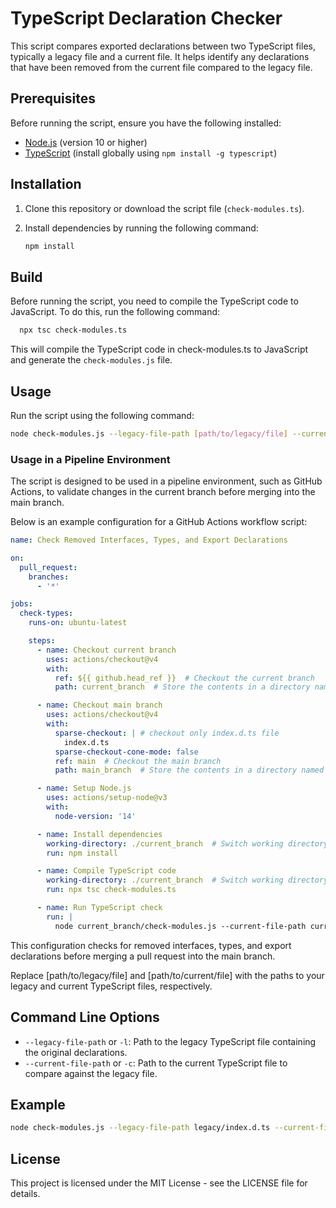 # TypeScript Declaration Checker

This script compares exported declarations between two TypeScript files, typically a legacy file and a current file. It helps identify any declarations that have been removed from the current file compared to the legacy file.

## Prerequisites

Before running the script, ensure you have the following installed:

- [Node.js](https://nodejs.org/) (version 10 or higher)
- [TypeScript](https://www.typescriptlang.org/) (install globally using `npm install -g typescript`)

## Installation

1. Clone this repository or download the script file (`check-modules.ts`).

2. Install dependencies by running the following command:

   ```bash
   npm install
   ```

## Build
Before running the script, you need to compile the TypeScript code to JavaScript. To do this, run the following command:

```bash
  npx tsc check-modules.ts
```
This will compile the TypeScript code in check-modules.ts to JavaScript and generate the `check-modules.js` file.

## Usage
Run the script using the following command:
```bash
node check-modules.js --legacy-file-path [path/to/legacy/file] --current-file-path [path/to/current/file]
```

### Usage in a Pipeline Environment
The script is designed to be used in a pipeline environment, such as GitHub Actions, to validate changes in the current branch before merging into the main branch.

Below is an example configuration for a GitHub Actions workflow script:

```yaml
name: Check Removed Interfaces, Types, and Export Declarations

on:
  pull_request:
    branches:
      - '*'

jobs:
  check-types:
    runs-on: ubuntu-latest

    steps:
      - name: Checkout current branch
        uses: actions/checkout@v4
        with:
          ref: ${{ github.head_ref }}  # Checkout the current branch
          path: current_branch  # Store the contents in a directory named 'current_branch'

      - name: Checkout main branch
        uses: actions/checkout@v4
        with:
          sparse-checkout: | # checkout only index.d.ts file
            index.d.ts 
          sparse-checkout-cone-mode: false
          ref: main  # Checkout the main branch
          path: main_branch  # Store the contents in a directory named 'main_branch'

      - name: Setup Node.js
        uses: actions/setup-node@v3
        with:
          node-version: '14'

      - name: Install dependencies
        working-directory: ./current_branch  # Switch working directory to 'current_branch'
        run: npm install

      - name: Compile TypeScript code
        working-directory: ./current_branch  # Switch working directory to 'current_branch'
        run: npx tsc check-modules.ts

      - name: Run TypeScript check
        run: |
          node current_branch/check-modules.js --current-file-path current_branch/index.d.ts --legacy-file-path main_branch/index.d.ts
```

This configuration checks for removed interfaces, types, and export declarations before merging a pull request into the main branch.

Replace [path/to/legacy/file] and [path/to/current/file] with the paths to your legacy and current TypeScript files, respectively.

## Command Line Options
- `--legacy-file-path` or `-l`: Path to the legacy TypeScript file containing the original declarations.
- `--current-file-path` or `-c`: Path to the current TypeScript file to compare against the legacy file.

## Example
```bash
node check-modules.js --legacy-file-path legacy/index.d.ts --current-file-path src/index.d.ts
```

## License
This project is licensed under the MIT License - see the LICENSE file for details.
